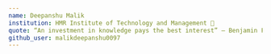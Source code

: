 ```yaml
---
name: Deepanshu Malik
institution: HMR Institute of Technology and Management 🚩 
quote: “An investment in knowledge pays the best interest” – Benjamin Franklin
github_user: malikdeepanshu0097
---
```

